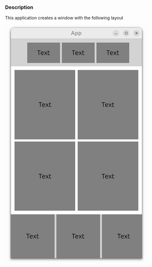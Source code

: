 ### Description
This application creates a window with the following layout

![Example](/simple-app-layout/img/img.png)